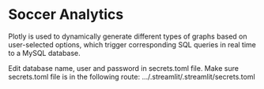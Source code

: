 # Soccer Analytics

Plotly is used to dynamically generate different types of graphs based on user-selected options, which trigger corresponding SQL queries in real time to a MySQL database. 

Edit database name, user and password in secrets.toml file.
Make sure secrets.toml file is in the following route: .../.streamlit/.streamlit/secrets.toml
